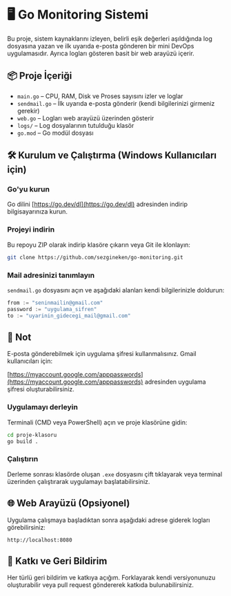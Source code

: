 # 🖥️ Go Monitoring Sistemi

Bu proje, sistem kaynaklarını izleyen, belirli eşik değerleri aşıldığında log dosyasına yazan ve ilk uyarıda e-posta gönderen bir mini DevOps uygulamasıdır. Ayrıca logları gösteren basit bir web arayüzü içerir.

## 📦 Proje İçeriği

- `main.go` – CPU, RAM, Disk ve Proses sayısını izler ve loglar  
- `sendmail.go` – İlk uyarıda e-posta gönderir (kendi bilgilerinizi girmeniz gerekir)  
- `web.go` – Logları web arayüzü üzerinden gösterir  
- `logs/` – Log dosyalarının tutulduğu klasör  
- `go.mod` – Go modül dosyası  

## 🛠️ Kurulum ve Çalıştırma (Windows Kullanıcıları için)

### Go'yu kurun
Go dilini [https://go.dev/dl](https://go.dev/dl) adresinden indirip bilgisayarınıza kurun.

### Projeyi indirin
Bu repoyu ZIP olarak indirip klasöre çıkarın veya Git ile klonlayın:

```bash
git clone https://github.com/sezgineken/go-monitoring.git
```

### Mail adresinizi tanımlayın
`sendmail.go` dosyasını açın ve aşağıdaki alanları kendi bilgilerinizle doldurun:

```go
from := "seninmailin@gmail.com"
password := "uygulama_sifren"
to := "uyarinin_gidecegi_mail@gmail.com"
```

## 📧 Not
E-posta gönderebilmek için uygulama şifresi kullanmalısınız. Gmail kullanıcıları için:

[https://myaccount.google.com/apppasswords](https://myaccount.google.com/apppasswords) adresinden uygulama şifresi oluşturabilirsiniz.

### Uygulamayı derleyin
Terminali (CMD veya PowerShell) açın ve proje klasörüne gidin:

```bash
cd proje-klasoru
go build .
```

### Çalıştırın
Derleme sonrası klasörde oluşan `.exe` dosyasını çift tıklayarak veya terminal üzerinden çalıştırarak uygulamayı başlatabilirsiniz.

## 🌐 Web Arayüzü (Opsiyonel)
Uygulama çalışmaya başladıktan sonra aşağıdaki adrese giderek logları görebilirsiniz:

```arduino
http://localhost:8080
```

## 💬 Katkı ve Geri Bildirim
Her türlü geri bildirim ve katkıya açığım. Forklayarak kendi versiyonunuzu oluşturabilir veya pull request göndererek katkıda bulunabilirsiniz.
